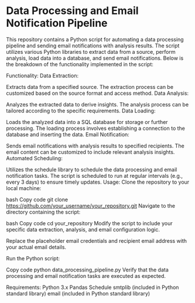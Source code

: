 # Data Processing and Email Notification Pipeline

This repository contains a Python script for automating a data processing pipeline and sending email notifications with analysis results. The script utilizes various Python libraries to extract data from a source, perform analysis, load data into a database, and send email notifications. Below is the breakdown of the functionality implemented in the script:

Functionality: Data Extraction:

Extracts data from a specified source. The extraction process can be customized based on the source format and access method. Data Analysis:

Analyzes the extracted data to derive insights. The analysis process can be tailored according to the specific requirements. Data Loading:

Loads the analyzed data into a SQL database for storage or further processing. The loading process involves establishing a connection to the database and inserting the data. Email Notification:

Sends email notifications with analysis results to specified recipients. The email content can be customized to include relevant analysis insights. Automated Scheduling:

Utilizes the schedule library to schedule the data processing and email notification tasks. The script is scheduled to run at regular intervals (e.g., every 3 days) to ensure timely updates. Usage: Clone the repository to your local machine:

bash Copy code git clone https://github.com/your_username/your_repository.git Navigate to the directory containing the script:

bash Copy code cd your_repository Modify the script to include your specific data extraction, analysis, and email configuration logic.

Replace the placeholder email credentials and recipient email address with your actual email details.

Run the Python script:

Copy code python data_processing_pipeline.py Verify that the data processing and email notification tasks are executed as expected.

Requirements: Python 3.x Pandas Schedule smtplib (included in Python standard library) email (included in Python standard library)
